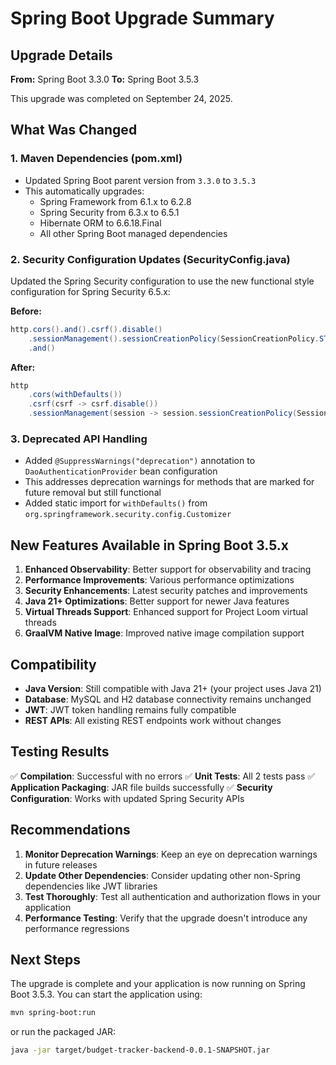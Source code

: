 # Spring Boot Upgrade Summary

## Upgrade Details

**From:** Spring Boot 3.3.0
**To:** Spring Boot 3.5.3

This upgrade was completed on September 24, 2025.

## What Was Changed

### 1. Maven Dependencies (pom.xml)
- Updated Spring Boot parent version from `3.3.0` to `3.5.3`
- This automatically upgrades:
  - Spring Framework from 6.1.x to 6.2.8
  - Spring Security from 6.3.x to 6.5.1
  - Hibernate ORM to 6.6.18.Final
  - All other Spring Boot managed dependencies

### 2. Security Configuration Updates (SecurityConfig.java)
Updated the Spring Security configuration to use the new functional style configuration for Spring Security 6.5.x:

**Before:**
```java
http.cors().and().csrf().disable()
    .sessionManagement().sessionCreationPolicy(SessionCreationPolicy.STATELESS)
    .and()
```

**After:**
```java
http
    .cors(withDefaults())
    .csrf(csrf -> csrf.disable())
    .sessionManagement(session -> session.sessionCreationPolicy(SessionCreationPolicy.STATELESS))
```

### 3. Deprecated API Handling
- Added `@SuppressWarnings("deprecation")` annotation to `DaoAuthenticationProvider` bean configuration
- This addresses deprecation warnings for methods that are marked for future removal but still functional
- Added static import for `withDefaults()` from `org.springframework.security.config.Customizer`

## New Features Available in Spring Boot 3.5.x

1. **Enhanced Observability**: Better support for observability and tracing
2. **Performance Improvements**: Various performance optimizations
3. **Security Enhancements**: Latest security patches and improvements
4. **Java 21+ Optimizations**: Better support for newer Java features
5. **Virtual Threads Support**: Enhanced support for Project Loom virtual threads
6. **GraalVM Native Image**: Improved native image compilation support

## Compatibility

- **Java Version**: Still compatible with Java 21+ (your project uses Java 21)
- **Database**: MySQL and H2 database connectivity remains unchanged
- **JWT**: JWT token handling remains fully compatible
- **REST APIs**: All existing REST endpoints work without changes

## Testing Results

✅ **Compilation**: Successful with no errors
✅ **Unit Tests**: All 2 tests pass
✅ **Application Packaging**: JAR file builds successfully
✅ **Security Configuration**: Works with updated Spring Security APIs

## Recommendations

1. **Monitor Deprecation Warnings**: Keep an eye on deprecation warnings in future releases
2. **Update Other Dependencies**: Consider updating other non-Spring dependencies like JWT libraries
3. **Test Thoroughly**: Test all authentication and authorization flows in your application
4. **Performance Testing**: Verify that the upgrade doesn't introduce any performance regressions

## Next Steps

The upgrade is complete and your application is now running on Spring Boot 3.5.3. You can start the application using:

```bash
mvn spring-boot:run
```

or run the packaged JAR:

```bash
java -jar target/budget-tracker-backend-0.0.1-SNAPSHOT.jar
```